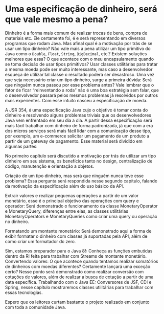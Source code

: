 # Uma especificação de dinheiro, será que vale mesmo a pena?


Dinheiro é a forma mais comum de realizar trocas de bens, compra de materiais etc. Ele certamente foi, é e será representando em diversos programas que rodam Java. Mas afinal qual é a motivação por trás de se usar um tipo dinheiro? Não vale mais a pena utilizar um tipo primitivo do Java como o ```Double```, ```Float```, ```String```, ```BigDecimal```, etc.? Existem soluções melhores que essa? O que acontece com o meu encapsulamento quando se toma decisão de usar tipos primitivos? Usar classes utilitárias para tratar a mesma moeda pode ser muito interessante, mas caso a desenvolvedor esqueça de utilizar tal classe o resultado poderá ser desastroso. Uma vez que seja necessário criar um tipo dinheiro, surge a primeira dúvida: Será que ninguém nunca passou por esse problema antes? Vale lembrar que o fator de ficar “reinventando a roda” não é uma boa estratégia sem falar, que o desenvolvedor passará pelos mesmos problemas já resolvidos por outros mais experientes. Com esse intuito nasceu a especificação de moeda.


A JSR 354, é uma especificação Java cujo o objetivo é tomar conta do dinheiro e resolvendo alguns problemas triviais que os desenvolvedores Java vem enfrentado em seu dia a dia. A partir dessa especificação será mais fácil trabalhar com dinheiro de forma padronizada, já que com a era dos micros serviços será mais fácil lidar com a comunicação desse tipo, por exemplo, um e-commerce solicitar um pagamento de um produto a partir de um gateway de pagamento. Esse material será dividido em algumas partes:

No primeiro capítulo será discutido a motivação por trás de utilizar um tipo dinheiro em seu sistema, os benefícios tanto no design, centralização de código, manutenção e orientação a objetos.

Criação de um tipo dinheiro, mas será que ninguém nunca teve esse problema? Essa pergunta será respondida nesse segundo capítulo, falando da motivação da especificação além do uso básico da API.

Extrair valores e realizar pequenas operações a partir de um valor monetário, esse é o principal objetivo das operações com query e operador: Será demonstrado o funcionamento da classe MonetaryOperator e MonetaryQuery, diferenças entre elas, as classes utilitárias MonetaryOperators e MonetaryQueries como criar uma query ou operação no dinheiro.

Formatando um montante monetário: Será demonstrado aqui a forma de exibir formatar o dinheiro com classes já suportadas pela API, além de como criar um formatador do zero.

Sim, estamos preparador para o Java 8!: Conheça as funções embutidas dentro da RI feita para trabalhar com Streams de montante monetário.
Convertendo valores: O que acontece quando tentamos realizar somatórios de dinheiros com moedas diferentes? Certamente lançará uma exceção certo? Nesse ponto será demonstrado como realizar conversão com cotações de valores, além de realizar a busca de cotação a partir de uma data específica.
 Trabalhando com o Java EE: Conversores de JSF, CDI e Spring, nesse capítulo mostraremos classes utilitárias para trabalhar com essas tecnologias.

Espero que os leitores curtam bastante o projeto realizado em conjunto com toda a comunidade Java.